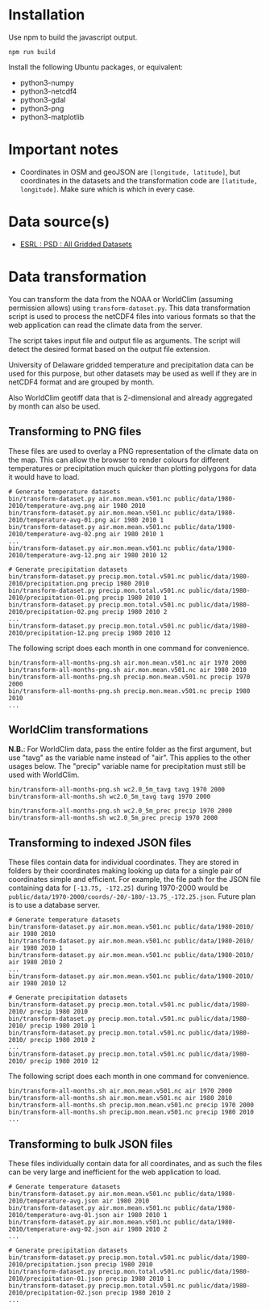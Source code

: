 # Installation

Use npm to build the javascript output.

```
npm run build
```

Install the following Ubuntu packages, or equivalent:

* python3-numpy
* python3-netcdf4
* python3-gdal
* python3-png
* python3-matplotlib

# Important notes

* Coordinates in OSM and geoJSON are `[longitude, latitude]`, but coordinates
in the datasets and the transformation code are `[latitude, longitude]`. Make sure
which is which in every case.

# Data source(s)

* [ESRL : PSD : All Gridded Datasets](https://www.esrl.noaa.gov/psd/data/gridded/)

# Data transformation

You can transform the data from the NOAA or WorldClim (assuming permission allows) using
`transform-dataset.py`.
This data transformation script is used to process the netCDF4 files into
various formats so that the web application can read the climate data from
the server.

The script takes input file and output file as arguments. The script will detect
the desired format based on the output file extension.

University of Delaware gridded temperature and precipitation data can be used
for this purpose, but other datasets may be used as well if they are in
netCDF4 format and are grouped by month.

Also WorldClim geotiff data that is 2-dimensional and already aggregated by month can also
be used.

## Transforming to PNG files

These files are used to overlay a PNG representation of the climate data
on the map. This can allow the browser to render colours for different temperatures
or precipitation much quicker than plotting polygons for data it would have to load.

```
# Generate temperature datasets
bin/transform-dataset.py air.mon.mean.v501.nc public/data/1980-2010/temperature-avg.png air 1980 2010
bin/transform-dataset.py air.mon.mean.v501.nc public/data/1980-2010/temperature-avg-01.png air 1980 2010 1
bin/transform-dataset.py air.mon.mean.v501.nc public/data/1980-2010/temperature-avg-02.png air 1980 2010 1
...
bin/transform-dataset.py air.mon.mean.v501.nc public/data/1980-2010/temperature-avg-12.png air 1980 2010 12

# Generate precipitation datasets
bin/transform-dataset.py precip.mon.total.v501.nc public/data/1980-2010/precipitation.png precip 1980 2010
bin/transform-dataset.py precip.mon.total.v501.nc public/data/1980-2010/precipitation-01.png precip 1980 2010 1
bin/transform-dataset.py precip.mon.total.v501.nc public/data/1980-2010/precipitation-02.png precip 1980 2010 2
...
bin/transform-dataset.py precip.mon.total.v501.nc public/data/1980-2010/precipitation-12.png precip 1980 2010 12
```

The following script does each month in one command for convenience.

```
bin/transform-all-months-png.sh air.mon.mean.v501.nc air 1970 2000
bin/transform-all-months-png.sh air.mon.mean.v501.nc air 1980 2010
bin/transform-all-months-png.sh precip.mon.mean.v501.nc precip 1970 2000
bin/transform-all-months-png.sh precip.mon.mean.v501.nc precip 1980 2010
...
```

## WorldClim transformations

**N.B.**: For WorldClim data, pass the entire folder as the first argument, but use
"tavg" as the variable name instead of "air". This applies to the other usages below.
The "precip" variable name for precipitation must still be used with WorldClim.

```
bin/transform-all-months-png.sh wc2.0_5m_tavg tavg 1970 2000
bin/transform-all-months.sh wc2.0_5m_tavg tavg 1970 2000

bin/transform-all-months-png.sh wc2.0_5m_prec precip 1970 2000
bin/transform-all-months.sh wc2.0_5m_prec precip 1970 2000
```

## Transforming to indexed JSON files

These files contain data for individual coordinates. They are stored in folders
by their coordinates making looking up data for a single pair of coordinates
simple and efficient. For example, the file path for the JSON file
containing data for `[-13.75, -172.25]` during 1970-2000
would be `public/data/1970-2000/coords/-20/-180/-13.75_-172.25.json`.
Future plan is to use a database server.

```
# Generate temperature datasets
bin/transform-dataset.py air.mon.mean.v501.nc public/data/1980-2010/ air 1980 2010
bin/transform-dataset.py air.mon.mean.v501.nc public/data/1980-2010/ air 1980 2010 1
bin/transform-dataset.py air.mon.mean.v501.nc public/data/1980-2010/ air 1980 2010 2
...
bin/transform-dataset.py air.mon.mean.v501.nc public/data/1980-2010/ air 1980 2010 12

# Generate precipitation datasets
bin/transform-dataset.py precip.mon.total.v501.nc public/data/1980-2010/ precip 1980 2010
bin/transform-dataset.py precip.mon.total.v501.nc public/data/1980-2010/ precip 1980 2010 1
bin/transform-dataset.py precip.mon.total.v501.nc public/data/1980-2010/ precip 1980 2010 2
...
bin/transform-dataset.py precip.mon.total.v501.nc public/data/1980-2010/ precip 1980 2010 12
```

The following script does each month in one command for convenience.

```
bin/transform-all-months.sh air.mon.mean.v501.nc air 1970 2000
bin/transform-all-months.sh air.mon.mean.v501.nc air 1980 2010
bin/transform-all-months.sh precip.mon.mean.v501.nc precip 1970 2000
bin/transform-all-months.sh precip.mon.mean.v501.nc precip 1980 2010
...
```

## Transforming to bulk JSON files

These files individually contain data for all coordinates, and as such the files
can be very large and inefficient for the web application to load.

```
# Generate temperature datasets
bin/transform-dataset.py air.mon.mean.v501.nc public/data/1980-2010/temperature-avg.json air 1980 2010
bin/transform-dataset.py air.mon.mean.v501.nc public/data/1980-2010/temperature-avg-01.json air 1980 2010 1
bin/transform-dataset.py air.mon.mean.v501.nc public/data/1980-2010/temperature-avg-02.json air 1980 2010 2
...

# Generate precipitation datasets
bin/transform-dataset.py precip.mon.total.v501.nc public/data/1980-2010/precipitation.json precip 1980 2010
bin/transform-dataset.py precip.mon.total.v501.nc public/data/1980-2010/precipitation-01.json precip 1980 2010 1
bin/transform-dataset.py precip.mon.total.v501.nc public/data/1980-2010/precipitation-02.json precip 1980 2010 2
...
```
